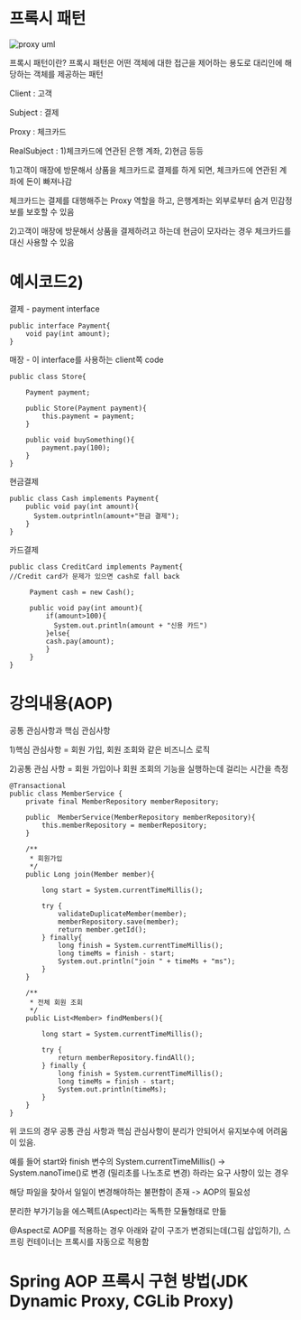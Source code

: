 # 프록시 패턴
![proxy uml](https://user-images.githubusercontent.com/40292371/235812878-6c849bbc-f8ad-4506-b224-8337d7c4f203.png)

프록시 패턴이란? 프록시 패턴은 어떤 객체에 대한 접근을 제어하는 용도로 대리인에 해당하는 객체를 제공하는 패턴


Client : 고객


Subject : 결제


Proxy : 체크카드


RealSubject : 1)체크카드에 연관된 은행 계좌, 2)현금 등등


1)고객이 매장에 방문해서 상품을 체크카드로 결제를 하게 되면, 체크카드에 연관된 계좌에 돈이 빠져나감


체크카드는 결제를 대행해주는 Proxy 역할을 하고, 은행계좌는 외부로부터 숨겨 민감정보를 보호할 수 있음

2)고객이 매장에 방문해서 상품을 결제하려고 하는데 현금이 모자라는 경우 체크카드를 대신 사용할 수 있음

# 예시코드2)

결제 - payment interface

```
public interface Payment{
    void pay(int amount);
}
```

매장 - 이 interface를 사용하는 client쪽 code

```
public class Store{
    
    Payment payment;
    
    public Store(Payment payment){
        this.payment = payment;
    }
    
    public void buySomething(){
        payment.pay(100);
    }
}
```

현금결제

```
public class Cash implements Payment{
    public void pay(int amount){
      System.outprintln(amount+"현금 결제");
    }    
}
```

카드결제

```
public class CreditCard implements Payment{
//Credit card가 문제가 있으면 cash로 fall back

     Payment cash = new Cash();
   
     public void pay(int amount){
         if(amount>100){
           System.out.println(amount + "신용 카드")
         }else{       
         cash.pay(amount);
         }
     }
}
```
# 강의내용(AOP)

공통 관심사항과 핵심 관심사항

1)핵심 관심사항 = 회원 가입, 회원 조회와 같은 비즈니스 로직

2)공통 관심 사항 = 회원 가입이나 회원 조회의 기능을 실행하는데 걸리는 시간을 측정


```
@Transactional
public class MemberService {
    private final MemberRepository memberRepository;

    public  MemberService(MemberRepository memberRepository){
        this.memberRepository = memberRepository;
    }

    /**
     * 회원가입
     */
    public Long join(Member member){

        long start = System.currentTimeMillis();

        try {
            validateDuplicateMember(member);
            memberRepository.save(member);
            return member.getId();
        } finally{
            long finish = System.currentTimeMillis();
            long timeMs = finish - start;
            System.out.println("join " + timeMs + "ms");
        }
    }

    /**
     * 전체 회원 조회
     */
    public List<Member> findMembers(){
        
        long start = System.currentTimeMillis();
        
        try {
            return memberRepository.findAll();
        } finally {
            long finish = System.currentTimeMillis();
            long timeMs = finish - start;
            System.out.println(timeMs);
        }
    }
}

```
위 코드의 경우 공통 관심 사항과 핵심 관심사항이 분리가 안되어서 유지보수에 어려움이 있음.

예를 들어 start와 finish 변수의 System.currentTimeMillis() -> System.nanoTime()로 변경 (밀리초를 나노초로 변경) 하라는 요구 사항이 있는 경우

해당 파일을 찾아서 일일이 변경해야하는 불편함이 존재 -> AOP의 필요성

분리한 부가기능을 에스펙트(Aspect)라는 독특한 모듈형태로 만듦

@Aspect로 AOP를 적용하는 경우 아래와 같이 구조가 변경되는데(그림 삽입하기), 스프링 컨테이너는 프록시를 자동으로 적용함



# Spring AOP 프록시 구현 방법(JDK Dynamic Proxy,  CGLib Proxy)
